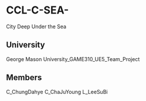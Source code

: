# CCL-C-SEA-
City Deep Under the Sea

## University
George Mason University_GAME310_UE5_Team_Project

## Members
C_ChungDahye
C_ChaJuYoung
L_LeeSuBi


